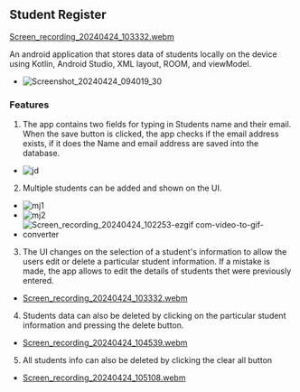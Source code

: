 ## Student Register
[Screen_recording_20240424_103332.webm](https://github.com/Oluwadhara/Student-Register/assets/99046185/a06f78df-81af-4c31-8c3b-32023f4a2370)

An android application that stores data of students locally on the device using Kotlin, Android Studio, XML layout, ROOM, and viewModel.
- ![Screenshot_20240424_094019_30](https://github.com/Oluwadhara/Student-Register/assets/99046185/ac3db1a7-1ba9-41de-ac7a-b53ab214c31f)
### Features
1. The app contains two fields for typing in Students name and their email. When the save button is clicked, the app checks if the email address exists, if it does the Name and email address are saved into the database.
- ![jd](https://github.com/Oluwadhara/Student-Register/assets/99046185/8dcd3b52-e1ad-45bc-97fa-1766029658d1)
2. Multiple students can be added and shown on the UI.
- ![mj1](https://github.com/Oluwadhara/Student-Register/assets/99046185/4bb84a2f-1c11-439b-aef2-b12c8665c169)
- ![mj2](https://github.com/Oluwadhara/Student-Register/assets/99046185/b349ed17-2836-46df-b9be-6dcf422e3889)
- ![Screen_recording_20240424_102253-ezgif com-video-to-gif-converter](https://github.com/Oluwadhara/Student-Register/assets/99046185/3713a179-c92e-4216-9e5a-bcdc02ab8eed)
3. The UI changes on the selection of a student's information to allow the users edit or delete a particular student information. If a mistake is made, the app allows to edit the details of students thet were previously entered.
- [Screen_recording_20240424_103332.webm](https://github.com/Oluwadhara/Student-Register/assets/99046185/ab6d9595-d337-4553-b73b-b279e1848234)
4. Students data can also be deleted by clicking on the particular student information and pressing the delete button.
- [Screen_recording_20240424_104539.webm](https://github.com/Oluwadhara/Student-Register/assets/99046185/d49aa9df-4d80-4f27-8fd4-775cf955365d)
5. All students info can also be deleted by clicking the clear all button
- [Screen_recording_20240424_105108.webm](https://github.com/Oluwadhara/Student-Register/assets/99046185/3c277563-8336-49b0-b3db-e74248af7b80)
